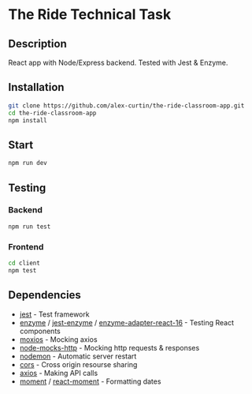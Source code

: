 # The Ride Technical Task

## Description

React app with Node/Express backend. Tested with Jest & Enzyme.

## Installation

```bash
git clone https://github.com/alex-curtin/the-ride-classroom-app.git
cd the-ride-classroom-app
npm install
```

## Start  

```zsh
npm run dev
```

## Testing  

### Backend

```zsh
npm run test
```

### Frontend

```zsh
cd client
npm test
```

## Dependencies

* [jest](https://jestjs.io/) - Test framework
* [enzyme](https://airbnb.io/enzyme/) / [jest-enzyme](https://www.npmjs.com/package/jest-enzyme) / [enzyme-adapter-react-16](https://www.npmjs.com/package/enzyme-adapter-react-16) - Testing React components
* [moxios](https://www.npmjs.com/package/moxios) - Mocking axios
* [node-mocks-http](https://www.npmjs.com/package/node-mocks-http) - Mocking http requests & responses
* [nodemon](https://nodemon.io/) - Automatic server restart
* [cors](https://www.npmjs.com/package/cors)  - Cross origin resourse sharing
* [axios](https://www.npmjs.com/package/axios) - Making API calls
* [moment](https://momentjs.com/) / [react-moment](https://www.npmjs.com/package/react-moment) - Formatting dates
